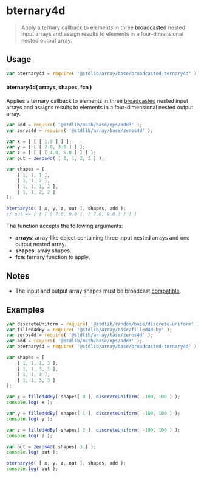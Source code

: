 <!--

@license Apache-2.0

Copyright (c) 2024 The Stdlib Authors.

Licensed under the Apache License, Version 2.0 (the "License");
you may not use this file except in compliance with the License.
You may obtain a copy of the License at

   http://www.apache.org/licenses/LICENSE-2.0

Unless required by applicable law or agreed to in writing, software
distributed under the License is distributed on an "AS IS" BASIS,
WITHOUT WARRANTIES OR CONDITIONS OF ANY KIND, either express or implied.
See the License for the specific language governing permissions and
limitations under the License.

-->

# bternary4d

> Apply a ternary callback to elements in three [broadcasted][@stdlib/array/base/broadcast-array] nested input arrays and assign results to elements in a four-dimensional nested output array.

<section class="intro">

</section>

<!-- /.intro -->

<section class="usage">

## Usage

```javascript
var bternary4d = require( '@stdlib/array/base/broadcasted-ternary4d' );
```

#### bternary4d( arrays, shapes, fcn )

Applies a ternary callback to elements in three [broadcasted][@stdlib/array/base/broadcast-array] nested input arrays and assigns results to elements in a four-dimensional nested output array.

```javascript
var add = require( '@stdlib/math/base/ops/add3' );
var zeros4d = require( '@stdlib/array/base/zeros4d' );

var x = [ [ [ 1.0 ] ] ];
var y = [ [ [ 2.0, 3.0 ] ] ];
var z = [ [ [ [ 4.0, 5.0 ] ] ] ];
var out = zeros4d( [ 1, 1, 2, 2 ] );

var shapes = [
    [ 1, 1, 1 ],
    [ 1, 1, 2 ],
    [ 1, 1, 1, 2 ],
    [ 1, 1, 2, 2 ]
];

bternary4d( [ x, y, z, out ], shapes, add );
// out => [ [ [ [ 7.0, 9.0 ], [ 7.0, 9.0 ] ] ] ]
```

The function accepts the following arguments:

-   **arrays**: array-like object containing three input nested arrays and one output nested array.
-   **shapes**: array shapes.
-   **fcn**: ternary function to apply.

</section>

<!-- /.usage -->

<section class="notes">

## Notes

-   The input and output array shapes must be broadcast [compatible][@stdlib/ndarray/base/broadcast-shapes].

</section>

<!-- /.notes -->

<section class="examples">

## Examples

<!-- eslint no-undef: "error" -->

```javascript
var discreteUniform = require( '@stdlib/random/base/discrete-uniform' ).factory;
var filled4dBy = require( '@stdlib/array/base/filled4d-by' );
var zeros4d = require( '@stdlib/array/base/zeros4d' );
var add = require( '@stdlib/math/base/ops/add3' );
var bternary4d = require( '@stdlib/array/base/broadcasted-ternary4d' );

var shapes = [
    [ 1, 1, 1, 3 ],
    [ 1, 1, 3, 1 ],
    [ 1, 1, 3 ],
    [ 1, 1, 3, 3 ]
];

var x = filled4dBy( shapes[ 0 ], discreteUniform( -100, 100 ) );
console.log( x );

var y = filled4dBy( shapes[ 1 ], discreteUniform( -100, 100 ) );
console.log( y );

var z = filled4dBy( shapes[ 2 ], discreteUniform( -100, 100 ) );
console.log( z );

var out = zeros4d( shapes[ 3 ] );
console.log( out );

bternary4d( [ x, y, z, out ], shapes, add );
console.log( out );
```

</section>

<!-- /.examples -->

<!-- Section for related `stdlib` packages. Do not manually edit this section, as it is automatically populated. -->

<section class="related">

</section>

<!-- /.related -->

<!-- Section for all links. Make sure to keep an empty line after the `section` element and another before the `/section` close. -->

<section class="links">

[@stdlib/array/base/broadcast-array]: https://github.com/stdlib-js/array/tree/main/base/broadcast-array

[@stdlib/ndarray/base/broadcast-shapes]: https://github.com/stdlib-js/ndarray-base-broadcast-shapes

</section>

<!-- /.links -->

